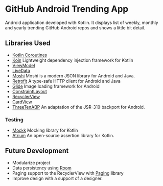 
# GitHub Android Trending App
Android application developed with Kotlin. It displays list of weekly, monthly and yearly trending GitHub Android repos and shows a little bit detail. 
## Libraries Used

 - [Kotlin Coroutines](https://github.com/Kotlin/kotlinx.coroutines)
 - [Koin](https://insert-koin.io/) Lightweight dependency injection framework for Kotlin
 - [ViewModel](https://developer.android.com/topic/libraries/architecture/viewmodel)
 - [LiveData](https://developer.android.com/topic/libraries/architecture/livedata)
 - [Moshi](https://github.com/square/moshi) Moshi is a modern JSON library for Android and Java.
 - [Retrofit](https://square.github.io/retrofit/) A type-safe  HTTP client  for Android and Java
 - [Glide](https://github.com/bumptech/glide) Image loading framework for Android
 - [ConstraintLayout](https://developer.android.com/reference/android/support/constraint/ConstraintLayout)
 - [RecyclerView](https://developer.android.com/guide/topics/ui/layout/recyclerview)
 - [CardView](https://developer.android.com/guide/topics/ui/layout/cardview)
 - [ThreeTenABP](https://github.com/JakeWharton/ThreeTenABP) An adaptation of the JSR-310 backport for Android.
### Testing
 - [Mockk](https://mockk.io/)  Mocking library for Kotlin
 - [Atrium](https://docs.atriumlib.org/) An open-source assertion library for Kotlin.

## Future Development

 - Modularize project
 - Data persistency using [Room](https://developer.android.com/topic/libraries/architecture/room) 
 - Paging support to the RecyclerView with [Paging](https://developer.android.com/topic/libraries/architecture/paging/) library
 - Improve design with a support of a designer. 
